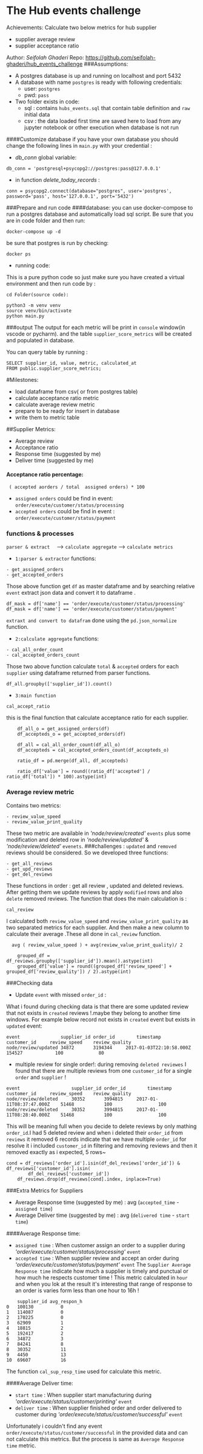 # The Hub  events challenge
Achievements: Calculate two below metrics for hub supplier
- supplier average review 
- supplier acceptance ratio

Author: *Seifolah Ghaderi*
Repo: https://github.com/seifolah-ghaderi/hub_events_challenge
###Assumptions:
- A postgres database is up and running on localhost and port 5432
- A database with name `postgres` is ready with following credentials: 
  - user: `postgres`
  - pwd: `pass`
- Two folder exists in code:
  - sql : contains `hubs_events.sql` that contain table definition and  `raw` initial data 
  - csv : the data loaded first time are saved here to load from any jupyter notebook or other execution when database is not run

####Customize database
if you have your own database you should change the following lines in `main.py` with your credential :
- *db_conn* global variable: 
```
db_conn = 'postgresql+psycopg2://postgres:pass@127.0.0.1'
````
- in function *delete_today_records* :
```
conn = psycopg2.connect(database="postgres", user='postgres', password='pass', host='127.0.0.1', port='5432')
```
###Prepare and run code
####database:
   you can use docker-compose to run a postgres database and automatically load sql script.
   Be sure that you are in code folder and then run:
   ```
   docker-compose up -d
```
be sure that postgres is run by checking:
```
docker ps
```

- running code:

This is a pure python code so just make sure you have created a virtual environment and then run code by :

`cd Folder(source code):`
```
python3 -m venv venv  
source venv/bin/activate 
python main.py
```
###output
The output for each metric will be print in `console` window(in vscode or pycharm).
and the table `supplier_score_metrics` will be created and populated in database.

You can query table by running :
```commandline
SELECT supplier_id, value, metric, calculated_at
FROM public.supplier_score_metrics;
```

#Milestones:
- load dataframe from csv( or from postgres table)
- calculate acceptance ratio metric
- calculate average review metric
- prepare to be ready for insert in database
- write them to metric table 

##Supplier Metrics:
- Average review 
- Acceptance ratio 
- Response time (suggested by me)
- Deliver time (suggested by me)
#### Acceptance ratio percentage:
```
 ( accepted aorders / total  assigned orders) * 100
```
- `assigned orders` could be find in event: `order/execute/customer/status/processing`
- `accepted orders`  could be find in event : `order/execute/customer/status/payment`
### functions & processes
`parser & extract  ` --> `calculate aggregate` --> `calculate metrics `

- `1:parser & extractor` functions:
```commandline
- get_assigned_orders 
- get_accepted_orders

```
Those above function get `df` as master dataframe and by searching relative `event` extract json data and convert it to dataframe .
```commandline
df_mask = df['name'] == 'order/execute/customer/status/processing'
df_mask = df['name'] == 'order/execute/customer/status/payment'
```
`extraxt and convert to datafram` done using the `pd.json_normalize` function.

- `2:calculate aggregate` functions:
```commandline
- cal_all_order_count 
- cal_accepted_orders_count
```
Those two above function calculate `total` & `accepted` orders for each `supplier` using dataframe returned from parser functions.
```commandline
df_all.groupby(['supplier_id']).count()
```

- `3:main function`
```commandline
cal_accept_ratio
```
this is the final function that calculate acceptance ratio for each supplier.
```commandline
    df_all_o = get_assigned_orders(df)
    df_accepteds_o = get_accepted_orders(df)

    df_all = cal_all_order_count(df_all_o)
    df_accepteds = cal_accepted_orders_count(df_accepteds_o)

    ratio_df = pd.merge(df_all, df_accepteds)

    ratio_df['value'] = round((ratio_df['accepted'] / ratio_df['total']) * 100).astype(int)
```


### Average review metric
Contains two metrics: 
```commandline
- review_value_speed
- review_value_print_quality
```
These two metric are available in *'node/review/created'* `events` plus some modification and deleted row in *'node/review/updated'* & *'node/review/deleted'* `evenets`.
###challenges :
`updated` and `removed` reviews should be considered.
So we developed three functions:
```commandline
- get_all_reviews
- get_upd_reviews
- get_del_reviews
```
These functions  in order : get all review , updated and deleted reviews.
After getting them we update reviews by apply `modified` rows and also `delete` removed reviews.
The function that does the main calculation is :
```commandline
cal_review
```
I calculated both `review_value_speed` and `review_value_print_quality` as two separated metrics  for each supplier.
And then make a new column to calculate their average .These all done in `cal_review` function.
```
  avg ( review_value_speed ) + avg(review_value_print_quality)/ 2
```
```commandline
    grouped_df = df_reviews.groupby(['supplier_id']).mean().astype(int)
    grouped_df['value'] = round((grouped_df['review_speed'] + grouped_df['review_quality']) / 2).astype(int)
```
###Checking data
- Update `event` with missed `order_id` :

What i found during checking data is that there are some updated review that not exists in `created` reviews !.maybe they belong to another time windows. 
For example below record not exists in `created` event but exists in `updated` event:
```commandline
event	            supplier_id	order_id	    timestamp	            customer_id	    review_speed	review_quality
node/review/updated	34872	    3194344	    2017-01-03T22:10:58.000Z	  154527	        100	            80          
```
- multiple review for single order!:
during removing `deleted reviewes` I found that there are multiple reviews from one `customer_id`   for a single `order` and  `supplier` !
```commandline
event	                supplier_id	order_id	    timestamp	            customer_id	    review_speed	review_quality
node/review/deleted	    30352	    3994815	    2017-01-11T08:37:47.000Z	51468	        100	                100
node/review/deleted	    30352	    3994815	    2017-01-11T08:28:40.000Z	51468	        100	                100
```
This will be meaning full when you decide to delete reviews by only mathing `order_id`.I had 5 deleted review and when i deleted their `order_id` from `reviews` it removed 6 records indicate that we have multiple `order_id` 
for resolve it i included `customer_id` in filtering and removing reviews and then it removed exactly as i expected, 5 rows~


```commandline
cond = df_reviews['order_id'].isin(df_del_reviews['order_id']) & df_reviews['customer_id'].isin(
        df_del_reviews['customer_id'])
    df_reviews.drop(df_reviews[cond].index, inplace=True)
```
###Extra Metrics for Suppliers
- Average Response time (suggested by me) : avg (`accepted_time` - `assigned time`)
- Average Deliver time (suggested by me) : avg (`delivered time` - `start time`)

####Average Response time:
- `assigned time` : When customer assign an order to a supplier during *'order/execute/customer/status/processing'* `event`
- `accepted time` : When supplier review and accept an order    during *'order/execute/customer/status/payment'* `event`
The `Supplier Average Response time` indicate how much a supplier is timely and punctual or how much he respects customer time !
This metric calculated in `hour` and when you lok at the result it's interesting that range of response to an order is varies form less than one hour to 16h !
```commandline
	supplier_id	avg_respon_h
0	100130	        0
1	114087	        0
2	170225	        0
3	62909	        1
4	18815	        2
5	192417	        2
6	34872	        3
7	84241	        8
8	30352	        11
9	4450	        13
10	69607	        16

```
The function `cal_sup_resp_time` used for calculate this metric.

####Average Deliver time:
- `start time` : When supplier start manufacturing  during *'order/execute/status/customer/printing'* `event`
- `deliver time` : When supplier finished order and order delivered to customer  during *'order/execute/status/customer/successful'* `event`

Unfortunately i couldn't find any event `order/execute/status/customer/successful` in the provided data and can not calculate this metrics. But the process is same as `Average Response time` metric.
